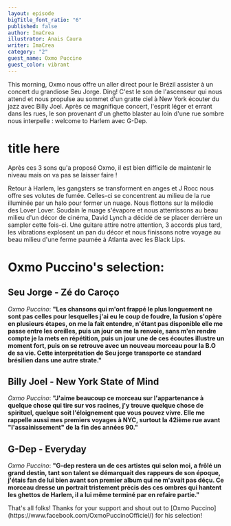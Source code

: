 ```yaml
---
layout: episode
bigTitle_font_ratio: "6"
published: false
author: ImaCrea
illustrator: Anais Caura
writer: ImaCrea
category: "2"
guest_name: Oxmo Puccino
guest_color: vibrant
---
```

<p id="introduction">This morning, Oxmo nous offre un aller direct pour le Brézil assister à un concert du grandiose Seu Jorge. Ding! C'est le son de l'ascenseur qui nous attend et nous propulse au sommet d'un gratte ciel à New York écouter du jazz avec Billy Joel. Après ce magnifique concert, l'esprit léger et errant dans les rues, le son provenant d'un ghetto blaster au loin d'une rue sombre nous interpelle : welcome to Harlem avec G-Dep. </p>

# title here

Après ces 3 sons qu'a proposé Oxmo, il est bien difficile de maintenir le niveau mais on va pas se laisser faire !

Retour à Harlem, les gangsters se transforment en anges et J Rocc nous offre ses volutes de fumée. Celles-ci se concentrent au milieu de la rue illuminée par un halo pour former un nuage. Nous flottons sur la mélodie des Lover Lover. Soudain le nuage s'évapore et nous atterrissons au beau milieu d'un décor de cinéma, David Lynch a décidé de se placer derrière un sampler cette fois-ci. Une guitare attire notre attention, 3 accords plus tard, les vibrations explosent un pan du décor et nous finissons notre voyage au beau milieu d'une ferme paumée à Atlanta avec les Black Lips. 
 
# Oxmo Puccino's selection:

## Seu Jorge - Zé do Caroço

_Oxmo Puccino_: **"**Les chansons qui m'ont frappé le plus longuement ne sont pas celles pour lesquelles j'ai eu le coup de foudre, la fusion s'opère en plusieurs étapes, on me la fait entendre, n'étant pas disponible elle me passe entre les oreilles, puis un jour on me la renvoie, sans m'en rendre compte je la mets en répétition, puis un jour une de ces écoutes illustre un moment fort, puis on se retrouve avec un nouveau morceau pour la B.O de sa vie. Cette interprétation de Seu jorge transporte ce standard brésilien dans une autre strate.**"**


## Billy Joel - New York State of Mind

_Oxmo Puccino_: **"**J'aime beaucoup ce morceau sur l'appartenance à quelque chose qui tire sur vos racines, j'y trouve quelque chose de spirituel, quelque soit l'éloignement que vous pouvez vivre. Elle me rappelle aussi mes premiers voyages à NYC, surtout la 42ième rue avant "l'assainissement" de la fin des années 90.**"**

## G-Dep - Everyday

_Oxmo Puccino_: **"**G-dep restera un de ces artistes qui selon moi, a frôlé un grand destin, tant son talent se démarquait des rappeurs de son époque, j'étais fan de lui bien avant son premier album qui ne m'avait pas déçu. Ce morceau dresse un portrait tristement précis des ces ombres qui hantent les ghettos de Harlem, il a lui même terminé par en refaire partie.**"**


<p id="outroduction">That's all folks! Thanks for your support and shout out to [Oxmo Puccino](https://www.facebook.com/OxmoPuccinoOfficiel/) for his selection!</p>
